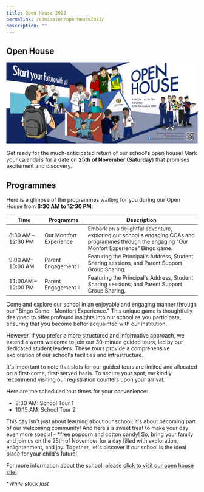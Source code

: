 ```yaml
---
title: Open House 2023
permalink: /admission/openhouse2023/
description: ""
---
```

## **Open House**
![](/images/2023_4724x2000_hires_final.jpg)

Get ready for the much-anticipated return of our school's open house! Mark your calendars for a date on **25th of November (Saturday**) that promises excitement and discovery. 

## **Programmes**
 Here is a glimpse of the programmes waiting for you during our Open House from **8:30 AM to 12:30 PM**:


| Time | Programme| Description|
| -------- | -------- | -------- |
|  8:30 AM –12:30 PM   | Our Montfort Experience    | Embark on a delightful adventure, exploring our school's engaging CCAs and programmes through the engaging "Our Monfort Experience" Bingo game.     |
| 9:00 AM–10:00 AM    | Parent Engagement I     | Featuring the Principal's Address, Student Sharing sessions, and Parent Support Group Sharing.   |
| 11:00AM – 12:00 PM   |  Parent Engagement II     | Featuring the Principal's Address, Student Sharing sessions, and Parent Support Group Sharing.   |

Come and explore our school in an enjoyable and engaging manner through our "Bingo Game - Montfort Experience." This unique game is thoughtfully designed to offer profound insights into our school as you participate, ensuring that you become better acquainted with our institution.

However, if you prefer a more structured and informative approach, we extend a warm welcome to join our 30-minute guided tours, led by our dedicated student leaders. These tours provide a comprehensive exploration of our school's facilities and infrastructure.

It's important to note that slots for our guided tours are limited and allocated on a first-come, first-served basis. To secure your spot, we kindly recommend visiting our registration counters upon your arrival.

Here are the scheduled tour times for your convenience:

*   8:30 AM: School Tour 1
*   10:15 AM: School Tour 2

This day isn't just about learning about our school; it's about becoming part of our welcoming community! And here's a sweet treat to make your day even more special - *free popcorn and cotton candy! So, bring your family and join us on the 25th of November for a day filled with exploration, enlightenment, and joy. Together, let's discover if our school is the ideal place for your child's future!

For more information about the school, please  [click to visit our open house site!](https://montfortsec.wixsite.com/mssopenhouse)

**While stock last*